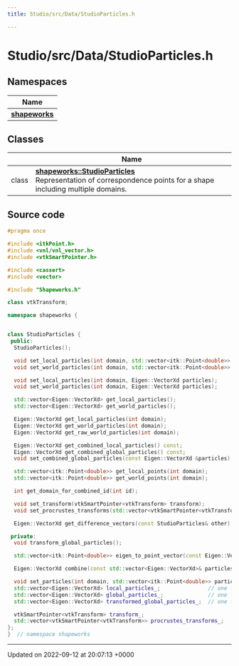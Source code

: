 ```yaml
---
title: Studio/src/Data/StudioParticles.h

---
```


# Studio/src/Data/StudioParticles.h



## Namespaces

| Name           |
| -------------- |
| **[shapeworks](../Namespaces/namespaceshapeworks.md)**  |

## Classes

|                | Name           |
| -------------- | -------------- |
| class | **[shapeworks::StudioParticles](../Classes/classshapeworks_1_1StudioParticles.md)** <br>Representation of correspondence points for a shape including multiple domains.  |




## Source code

```cpp
#pragma once

#include <itkPoint.h>
#include <vnl/vnl_vector.h>
#include <vtkSmartPointer.h>

#include <cassert>
#include <vector>

#include "Shapeworks.h"

class vtkTransform;

namespace shapeworks {


class StudioParticles {
 public:
  StudioParticles();

  void set_local_particles(int domain, std::vector<itk::Point<double>> particles);
  void set_world_particles(int domain, std::vector<itk::Point<double>> particles);

  void set_local_particles(int domain, Eigen::VectorXd particles);
  void set_world_particles(int domain, Eigen::VectorXd particles);

  std::vector<Eigen::VectorXd> get_local_particles();
  std::vector<Eigen::VectorXd> get_world_particles();

  Eigen::VectorXd get_local_particles(int domain);
  Eigen::VectorXd get_world_particles(int domain);
  Eigen::VectorXd get_raw_world_particles(int domain);

  Eigen::VectorXd get_combined_local_particles() const;
  Eigen::VectorXd get_combined_global_particles() const;
  void set_combined_global_particles(const Eigen::VectorXd &particles);

  std::vector<itk::Point<double>> get_local_points(int domain);
  std::vector<itk::Point<double>> get_world_points(int domain);

  int get_domain_for_combined_id(int id);

  void set_transform(vtkSmartPointer<vtkTransform> transform);
  void set_procrustes_transforms(std::vector<vtkSmartPointer<vtkTransform>> transforms);

  Eigen::VectorXd get_difference_vectors(const StudioParticles& other);

 private:
  void transform_global_particles();

  std::vector<itk::Point<double>> eigen_to_point_vector(const Eigen::VectorXd& particles);

  Eigen::VectorXd combine(const std::vector<Eigen::VectorXd>& particles) const;

  void set_particles(int domain, std::vector<itk::Point<double>> particles, bool local);
  std::vector<Eigen::VectorXd> local_particles_;               // one for each domain
  std::vector<Eigen::VectorXd> global_particles_;              // one for each domain
  std::vector<Eigen::VectorXd> transformed_global_particles_;  // one for each domain

  vtkSmartPointer<vtkTransform> transform_;
  std::vector<vtkSmartPointer<vtkTransform>> procrustes_transforms_;
};
}  // namespace shapeworks
```


-------------------------------

Updated on 2022-09-12 at 20:07:13 +0000
